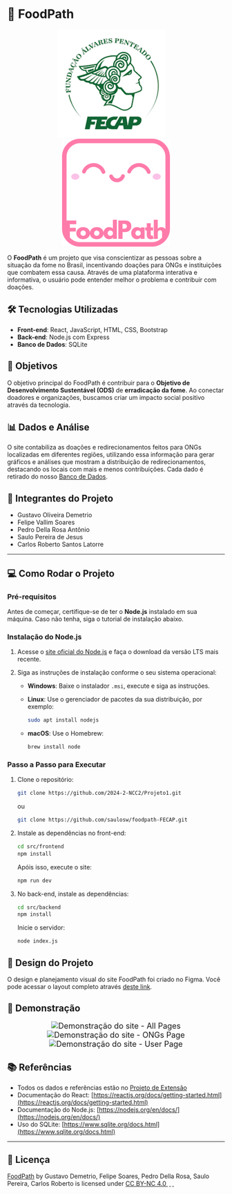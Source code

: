 # 🌱 **FoodPath**

<div align="center">
  <img src="images/fecap-icon-img.png" alt="FecapIcon" width="250" height="250" style="margin-right: 20px;">
  <img src="images/icon-foodpath-white.png" alt="FoodPathIcon" width="250" height="250">
</div>

O **FoodPath** é um projeto que visa conscientizar as pessoas sobre a situação da fome no Brasil, incentivando doações para ONGs e instituições que combatem essa causa. Através de uma plataforma interativa e informativa, o usuário pode entender melhor o problema e contribuir com doações.

## 🛠️ **Tecnologias Utilizadas**

- **Front-end**: React, JavaScript, HTML, CSS, Bootstrap
- **Back-end**: Node.js com Express
- **Banco de Dados**: SQLite

## 🎯 **Objetivos**

O objetivo principal do FoodPath é contribuir para o **Objetivo de Desenvolvimento Sustentável (ODS)** de **erradicação da fome**. Ao conectar doadores e organizações, buscamos criar um impacto social positivo através da tecnologia.

## 📊 **Dados e Análise**

O site contabiliza as doações e redirecionamentos feitos para ONGs localizadas em diferentes regiões, utilizando essa informação para gerar gráficos e análises que mostram a distribuição de redirecionamentos, destacando os locais com mais e menos contribuições. Cada dado é retirado do nosso [Banco de Dados](docs/Entrega%202/BD/README.md).

## 👥 **Integrantes do Projeto**

- Gustavo Oliveira Demetrio
- Felipe Vallim Soares
- Pedro Della Rosa Antônio
- Saulo Pereira de Jesus
- Carlos Roberto Santos Latorre

---

## 💻 **Como Rodar o Projeto**

### Pré-requisitos
Antes de começar, certifique-se de ter o **Node.js** instalado em sua máquina. Caso não tenha, siga o tutorial de instalação abaixo.

### Instalação do Node.js
1. Acesse o [site oficial do Node.js](https://nodejs.org/en/download) e faça o download da versão LTS mais recente.
   
2. Siga as instruções de instalação conforme o seu sistema operacional:
   - **Windows**: Baixe o instalador `.msi`, execute e siga as instruções.
     
   - **Linux**: Use o gerenciador de pacotes da sua distribuição, por exemplo:
     ```bash
     sudo apt install nodejs
     ```
   - **macOS**: Use o Homebrew:
     ```bash
     brew install node
     ```

### Passo a Passo para Executar

1. Clone o repositório:
   ```bash
   git clone https://github.com/2024-2-NCC2/Projeto1.git
   ```
   ou
   
   ```bash
   git clone https://github.com/saulosw/foodpath-FECAP.git
   ```
2. Instale as dependências no front-end:
   ```bash
   cd src/frontend
   npm install
   ```
   Apóis isso, execute o site:
   ```bash
   npm run dev
   ```
3. No back-end, instale as dependências:
   ```bash
   cd src/backend
   npm install
   ```
   Inicie o servidor:
   ```bash
   node index.js
   ```
      
## 🎨 **Design do Projeto**
O design e planejamento visual do site FoodPath foi criado no Figma. Você pode acessar o layout completo através [deste link](https://www.figma.com/proto/6X5ky6RR9afc1kDfC0Sp7s/FoodPath?node-id=38-19&t=dD5YYOmY63fpABjU-1&starting-point-node-id=34%3A67).

## 🎥 **Demonstração**

<div style="text-align: center; font-size: 18px;">
    <img src="/images/demons-foodpath-pages.gif" alt="Demonstração do site - All Pages" /><br>
    <img src="/images/demons-foodpath-ongs.gif" alt="Demonstração do site - ONGs Page" /><br>
    <img src="/images/demons-foodpath-user.gif" alt="Demonstração do site - User Page" />
</div>

## 📚 **Referências**
- Todos os dados e referências estão no [Projeto de Extensão](docs/Entrega%203/ProjetoExtensao/GRUPO%2001%20-%20CCOMP%20-%20Projetos%20de%20Extensão.pdf)
- Documentação do React: [https://reactjs.org/docs/getting-started.html](https://reactjs.org/docs/getting-started.html)
- Documentação do Node.js: [https://nodejs.org/en/docs/](https://nodejs.org/en/docs/)
- Uso do SQLite: [https://www.sqlite.org/docs.html](https://www.sqlite.org/docs.html)
---

## 📄 **Licença**

<p xmlns:cc="http://creativecommons.org/ns#" xmlns:dct="http://purl.org/dc/terms/">
  <a property="dct:title" rel="cc:attributionURL" href="https://github.com/2024-2-NCC2/Projeto1">FoodPath</a> 
  by <span property="cc:attributionName">Gustavo Demetrio, Felipe Soares, Pedro Della Rosa, Saulo Pereira, Carlos Roberto</span> 
  is licensed under 
  <a href="https://creativecommons.org/licenses/by-nc/4.0/?ref=chooser-v1" target="_blank" rel="license noopener noreferrer" style="display:inline-block;">
    CC BY-NC 4.0
    <img style="height:22px!important;margin-left:3px;vertical-align:text-bottom;" src="https://mirrors.creativecommons.org/presskit/icons/cc.svg?ref=chooser-v1" alt="">
    <img style="height:22px!important;margin-left:3px;vertical-align:text-bottom;" src="https://mirrors.creativecommons.org/presskit/icons/by.svg?ref=chooser-v1" alt="">
    <img style="height:22px!important;margin-left:3px;vertical-align:text-bottom;" src="https://mirrors.creativecommons.org/presskit/icons/nc.svg?ref=chooser-v1" alt="">
  </a>
</p>